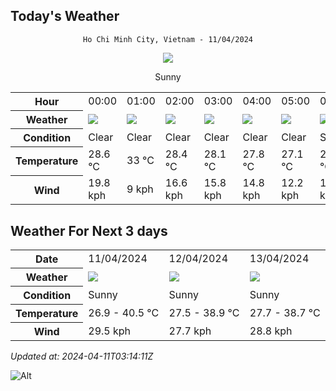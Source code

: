 ## Today's Weather
<div align="center">

`Ho Chi Minh City, Vietnam - 11/04/2024`

<img src="https://cdn.weatherapi.com/weather/64x64/day/113.png"/>

Sunny

</div>


<table>
    <tr>
        <th>Hour</th>
          <td>00:00</div>   <td>01:00</div>   <td>02:00</div>   <td>03:00</div>   <td>04:00</div>   <td>05:00</div>   <td>06:00</div>   <td>07:00</div>   <td>08:00</div>   <td>09:00</div>   <td>$${\color{red}10:00}$$</td>   <td>11:00</div>   <td>12:00</div>   <td>13:00</div>   <td>14:00</div>   <td>15:00</div>   <td>16:00</div>   <td>17:00</div>   <td>18:00</div>   <td>19:00</div>   <td>20:00</div>   <td>21:00</div>   <td>22:00</div>   <td>23:00</div> 
    </tr>
    <tr>
        <th>Weather</th>
        <td><img src="https://cdn.weatherapi.com/weather/64x64/night/113.png"></img></td><td><img src="https://cdn.weatherapi.com/weather/64x64/night/113.png"></img></td><td><img src="https://cdn.weatherapi.com/weather/64x64/night/113.png"></img></td><td><img src="https://cdn.weatherapi.com/weather/64x64/night/113.png"></img></td><td><img src="https://cdn.weatherapi.com/weather/64x64/night/113.png"></img></td><td><img src="https://cdn.weatherapi.com/weather/64x64/night/113.png"></img></td><td><img src="https://cdn.weatherapi.com/weather/64x64/day/113.png"></img></td><td><img src="https://cdn.weatherapi.com/weather/64x64/day/113.png"></img></td><td><img src="https://cdn.weatherapi.com/weather/64x64/day/113.png"></img></td><td><img src="https://cdn.weatherapi.com/weather/64x64/day/113.png"></img></td><td><img src="https://cdn.weatherapi.com/weather/64x64/day/113.png"></img></td><td><img src="https://cdn.weatherapi.com/weather/64x64/day/113.png"></img></td><td><img src="https://cdn.weatherapi.com/weather/64x64/day/113.png"></img></td><td><img src="https://cdn.weatherapi.com/weather/64x64/day/113.png"></img></td><td><img src="https://cdn.weatherapi.com/weather/64x64/day/113.png"></img></td><td><img src="https://cdn.weatherapi.com/weather/64x64/day/113.png"></img></td><td><img src="https://cdn.weatherapi.com/weather/64x64/day/113.png"></img></td><td><img src="https://cdn.weatherapi.com/weather/64x64/day/113.png"></img></td><td><img src="https://cdn.weatherapi.com/weather/64x64/day/113.png"></img></td><td><img src="https://cdn.weatherapi.com/weather/64x64/night/113.png"></img></td><td><img src="https://cdn.weatherapi.com/weather/64x64/night/113.png"></img></td><td><img src="https://cdn.weatherapi.com/weather/64x64/night/113.png"></img></td><td><img src="https://cdn.weatherapi.com/weather/64x64/night/113.png"></img></td><td><img src="https://cdn.weatherapi.com/weather/64x64/night/113.png"></img></td>
    </tr>
    <tr>
        <th>Condition</th>
        <td width="200px">Clear </td><td width="200px">Clear</td><td width="200px">Clear </td><td width="200px">Clear </td><td width="200px">Clear </td><td width="200px">Clear </td><td width="200px">Sunny</td><td width="200px">Sunny</td><td width="200px">Sunny</td><td width="200px">Sunny</td><td width="200px">Sunny</td><td width="200px">Sunny</td><td width="200px">Sunny</td><td width="200px">Sunny</td><td width="200px">Sunny</td><td width="200px">Sunny</td><td width="200px">Sunny</td><td width="200px">Sunny</td><td width="200px">Sunny</td><td width="200px">Clear </td><td width="200px">Clear </td><td width="200px">Clear </td><td width="200px">Clear </td><td width="200px">Clear </td>
    </tr>
    <tr>
        <th>Temperature</th>
        <td>28.6 °C</td><td>33 °C</td><td>28.4 °C</td><td>28.1 °C</td><td>27.8 °C</td><td>27.1 °C</td><td>26.6 °C</td><td>28.1 °C</td><td>30.4 °C</td><td>33 °C</td><td>33 °C</td><td>37.4 °C</td><td>39.1 °C</td><td>40.4 °C</td><td>40.9 °C</td><td>39.4 °C</td><td>37.1 °C</td><td>34.5 °C</td><td>31.6 °C</td><td>30 °C</td><td>29.4 °C</td><td>29.1 °C</td><td>29 °C</td><td>28.9 °C</td>
    </tr>
    <tr>
        <th>Wind</th>
        <td>19.8 kph</td><td>9 kph</td><td>16.6 kph</td><td>15.8 kph</td><td>14.8 kph</td><td>12.2 kph</td><td>10.1 kph</td><td>11.5 kph</td><td>13.3 kph</td><td>12.6 kph</td><td>9 kph</td><td>11.2 kph</td><td>10.4 kph</td><td>8.3 kph</td><td>13 kph</td><td>26.3 kph</td><td>29.9 kph</td><td>28.1 kph</td><td>24.8 kph</td><td>24.8 kph</td><td>25.6 kph</td><td>26.3 kph</td><td>26.6 kph</td><td>26.6 kph</td>
    </tr>
</table>


## Weather For Next 3 days


<table>
    <tr>
        <th>Date</th>
        <td>11/04/2024</td><td>12/04/2024</td><td>13/04/2024</td>
    </tr>
    <tr>
        <th>Weather</th>
        <td><img src="https://cdn.weatherapi.com/weather/64x64/day/113.png"></img></td><td><img src="https://cdn.weatherapi.com/weather/64x64/day/113.png"></img></td><td><img src="https://cdn.weatherapi.com/weather/64x64/day/113.png"></img></td>
    </tr>
    <tr>
        <th>Condition</th>
        <td width="200px">Sunny</td><td width="200px">Sunny</td><td width="200px">Sunny</td>
    </tr>
    <tr>
        <th>Temperature</th>
        <td>26.9 -  40.5 °C</td><td>27.5 -  38.9 °C</td><td>27.7 -  38.7 °C</td>
    </tr>
    <tr>
        <th>Wind</th>
        <td>29.5 kph</td><td>27.7 kph</td><td>28.8 kph</td>
    </tr>
</table>


*Updated at: 2024-04-11T03:14:11Z*

![Alt](https://repobeats.axiom.co/api/embed/7d451ae2cdef1648d2e14e5cc714356b2ebae209.svg "Repobeats analytics image")
